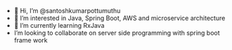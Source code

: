 - 👋 Hi, I’m @santoshkumarpottumuthu
- 👀 I’m interested in Java, Spring Boot, AWS and microservice architecture
- 🌱 I’m currently learning RxJava 
-  I’m looking to collaborate on server side programming with spring boot frame work

<!---
santoshkumarpottumuthu/santoshkumarpottumuthu is a ✨ special ✨ repository because its `README.md` (this file) appears on your GitHub profile.
You can click the Preview link to take a look at your changes.
--->
